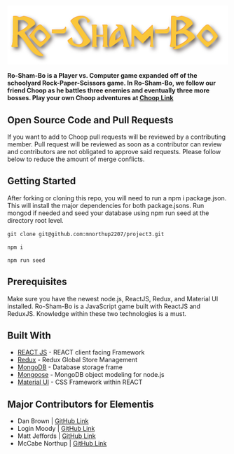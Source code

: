 ![Ro-Sham-Bo](./client/src/images/roshambo.5x.png)

**Ro-Sham-Bo is a Player vs. Computer game expanded off of the schoolyard Rock-Paper-Scissors game. In Ro-Sham-Bo, we follow our friend Choop as he battles three enemies and eventually three more bosses. Play your own Choop adventures at [Choop Link](https://infinite-earth-38608.herokuapp.com/)**

## Open Source Code and Pull Requests
If you want to add to Choop pull requests will be reviewed by a contributing member. Pull request will be reviewed as soon as a contributor can review and contributors are not obligated to approve said requests.  Please follow below to reduce the amount of merge conflicts.

## Getting Started
 After forking or cloning this repo, you will need to run a npm i package.json. This will install the major dependencies for both package.jsons. Run mongod if needed and seed your database using npm run seed at the directory root level. 

```
git clone git@github.com:mnorthup2207/project3.git
```
```
npm i
```
```
npm run seed
```


## Prerequisites 
Make sure you have the newest node.js, ReactJS, Redux, and Material UI installed. Ro-Sham-Bo is a JavaScript game built with ReactJS and ReduxJS. Knowledge within these two technologies is a must. 

## Built With

* [REACT JS](https://reactjs.org/) - REACT client facing Framework
* [Redux](https://redux.js.org/) - Redux Global Store Management
* [MongoDB](https://www.mongodb.com/) - Database storage frame
* [Mongoose](https://mongoosejs.com/) - MongoDB object modeling for node.js
* [Material UI](https://material-ui.com/) - CSS Framework within REACT

## Major Contributors for Elementis
- Dan Brown | [GitHub Link](https://github.com/13uilding)
- Login Moody | [GitHub Link](https://github.com/lbmoody)
- Matt Jeffords | [GitHub Link](https://github.com/Choop-A-Loop)
- McCabe Northup | [GitHub Link](https://github.com/mnorthup2207)